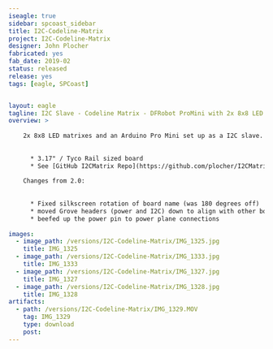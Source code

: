 ```yaml
---
iseagle: true
sidebar: spcoast_sidebar
title: I2C-Codeline-Matrix
project: I2C-Codeline-Matrix
designer: John Plocher
fabricated: yes
fab_date: 2019-02
status: released
release: yes
tags: [eagle, SPCoast]


layout: eagle
tagline: I2C Slave - Codeline Matrix - DFRobot ProMini with 2x 8x8 LED Matrixes for displaying CodeLine packet content
overview: >
    
    2x 8x8 LED matrixes and an Arduino Pro Mini set up as a I2C slave.
    
    
      * 3.17" / Tyco Rail sized board
      * See [GitHub I2CMatrix Repo](https://github.com/plocher/I2CMatrix) for example Master and Slave source code.
    
    Changes from 2.0:
    
    
      * Fixed silkscreen rotation of board name (was 180 degrees off)
      * moved Grove headers (power and I2C) down to align with other boards on SPCoast
      * beefed up the power pin to power plane connections
    
images:
  - image_path: /versions/I2C-Codeline-Matrix/IMG_1325.jpg
    title: IMG_1325
  - image_path: /versions/I2C-Codeline-Matrix/IMG_1333.jpg
    title: IMG_1333
  - image_path: /versions/I2C-Codeline-Matrix/IMG_1327.jpg
    title: IMG_1327
  - image_path: /versions/I2C-Codeline-Matrix/IMG_1328.jpg
    title: IMG_1328
artifacts:
  - path: /versions/I2C-Codeline-Matrix/IMG_1329.MOV
    tag: IMG_1329
    type: download
    post: 
---
```

